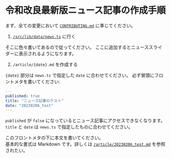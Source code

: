 # 令和改良最新版ニュース記事の作成手順

まず、全ての変更において [`CONTRIBUTING.md`](./CONTRIBUTING.md) に準じてください。

1. [`/src/lib/data/news.ts`](../src/lib/data/news.ts) に行く

そこに色々書いてあるので従ってください。
ここに追加するとニューススライダーに表示されるようになります。

2. `/article/{date}.md` を作成する

`{date}` 部分は `news.ts` で指定した `date` に合わせてください。
必ず冒頭にフロントメタを書いてください:

```yaml
---
published: true
title: "ニュース記事のテスト"
date: "20230206_test"
---
```

`published` が `false` になっているとニュース記事にアクセスできなくなります。  
`title` と `date` は `news.ts` で指定したものに合わせてください。

このフロントメタの下に本文を書いてください。  
基本的な書式は Markdown です。詳しくは [`/article/20230206_test.md`](../articles/20230206_test.md) を参照されたい。
